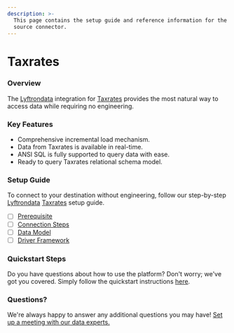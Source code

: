 ```yaml
---
description: >-
  This page contains the setup guide and reference information for the Taxrates
  source connector.
---
```


# Taxrates

### Overview

The [Lyftrondata](https://www.lyftrondata.com/) integration for [Taxrates](https://www.lyftrondata.com/integration/commerce-analytics/tax-rates/) provides the most natural way to access data while requiring no engineering.

### Key Features

* Comprehensive incremental load mechanism.
* Data from Taxrates is available in real-time.
* ANSI SQL is fully supported to query data with ease.
* Ready to query Taxrates relational schema model.

### Setup Guide

To connect to your destination without engineering, follow our step-by-step [Lyftrondata](https://www.lyftrondata.com/) [Taxrates](https://www.lyftrondata.com/integration/commerce-analytics/tax-rates/) setup guide.

* [ ] [Prerequisite](prerequisite.md)
* [ ] [Connection Steps](connection-steps.md)
* [ ] [Data Model](data-model/erd.md)
* [ ] [Driver Framework](driver-framework/)

### Quickstart Steps

Do you have questions about how to use the platform? Don't worry; we've got you covered. Simply follow the quickstart instructions [here](broken-reference).

### Questions? <a href="#questions" id="questions"></a>

We're always happy to answer any additional questions you may have! [Set up a meeting with our data experts.](https://www.lyftrondata.com/book-a-meeting/)
